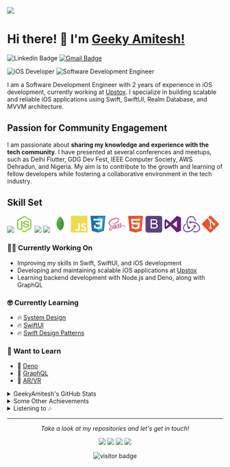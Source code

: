 ![](https://github.com/geekyamitesh/geekyamitesh/blob/main/images/amitesh.jpeg)

# Hi there! 👋 I'm [Geeky Amitesh!](https://geekyamitesh.github.io/amitesh/)

![Linkedin Badge](https://img.shields.io/badge/LinkedIn-blue?style=flat&logo=linkedin&labelColor=blue&link=https://www.linkedin.com/in/geekyamitesh/) [![Gmail Badge](https://img.shields.io/badge/Gmail-red?style=flat-square&logo=Gmail&logoColor=white&link=mailto:amiteshmanitiwari1997@gmail.com)](mailto:amiteshmanitiwari1997@gmail.com)

![iOS Developer](https://img.shields.io/badge/iOS_Developer-2%20years%20exp-blueviolet?style=flat&logo=swift&logoColor=white)
![Software Development Engineer](https://img.shields.io/badge/Software_Development_Engineer_(iOS_Team)-Upstox-informational?style=flat&logo=apple&logoColor=white)

I am a Software Development Engineer with 2 years of experience in iOS development, currently working at [Upstox](https://upstox.com/). I specialize in building scalable and reliable iOS applications using Swift, SwiftUI, Realm Database, and MVVM architecture.

## Passion for Community Engagement

I am passionate about **sharing my knowledge and experience with the tech community**. I have presented at several conferences and meetups, such as Delhi Flutter, GDG Dev Fest, IEEE Computer Society, AWS Dehradun, and Nigeria. My aim is to contribute to the growth and learning of fellow developers while fostering a collaborative environment in the tech industry.

## Skill Set

<p align="left">
<img src="https://github.com/geekyamitesh/geekyamitesh/blob/main/images/swift.svg" height="auto" width="40">
<img src="https://github.com/geekyamitesh/geekyamitesh/blob/main/images/nodejs-original.svg" height="auto" width="40">
<img src="https://github.com/geekyamitesh/geekyamitesh/blob/main/images/deno-original.svg" height="auto" width="40">
<img src="https://github.com/geekyamitesh/geekyamitesh/blob/main/images/graphql.svg" height="auto" width="40">
<img src="https://github.com/geekyamitesh/geekyamitesh/blob/main/images/mongodb-original.svg" height="auto" width="40">
<img src="https://github.com/geekyamitesh/geekyamitesh/blob/main/images/javascript-plain.svg" height="auto" width="40">
<img src="https://github.com/geekyamitesh/geekyamitesh/blob/main/images/css3-original.svg" height="auto" width="40">
<img src="https://github.com/geekyamitesh/geekyamitesh/blob/main/images/sass-original.svg" height="auto" width="40">
<img src="https://github.com/geekyamitesh/geekyamitesh/blob/main/images/html5-original.svg" height="auto" width="40">
<img src="https://github.com/geekyamitesh/geekyamitesh/blob/main/images/bootstrap-plain.svg" height="auto" width="40">
<img src="https://github.com/geekyamitesh/geekyamitesh/blob/main/images/visualstudio-plain.svg" height="auto" width="40">
<img src="https://github.com/geekyamitesh/geekyamitesh/blob/main/images/redux-original.svg" height="auto" width="40">
<img src="https://github.com/geekyamitesh/geekyamitesh/blob/main/images/git-original.svg" height="auto" width="40">
</p>

### :technologist: Currently Working On

- Improving my skills in Swift, SwiftUI, and iOS development
- Developing and maintaining scalable iOS applications at [Upstox](https://upstox.com/)
- Learning backend development with Node.js and Deno, along with GraphQL

### :nerd_face: Currently Learning

* 🔥 [System Design](https://github.com/donnemartin/system-design-primer)
* 🔥 [SwiftUI](https://developer.apple.com/xcode/swiftui/)
* 🔥 [Swift Design Patterns](https://www.raywenderlich.com/477-design-patterns-on-ios-using-swift-part-1-2)

### :thinking: Want to Learn

* 📌 [Deno](https://deno.land/)
* 📌 [GraphQL](https://graphql.org/)
* 📌 [AR/VR](https://developer.apple.com/augmented-reality/)

<details >
<summary>GeekyAmitesh's GitHub Stats</summary>
<p align="center">
  <a href="">
    <img src="https://github-readme-stats.vercel.app/api?username=geekyamitesh"/>
  </a>
</p>
</details>

<details>
  <summary>Some Other Achievements</summary>
  <br>

* 🏆 Awarded 21U21 Winner by [GirlScript Foundation](https://www.girlscript.tech/home) for extraordinary performance under 21 years old.
* 🏆 Titled Best Chapter Lead among 120 leads by [GirlScript Foundation](https://www.girlscript.tech/home) for community development and contribution.

* 🎉 Impacted 9000+ students through tech sessions and live hands-on coding in open source and new technologies.

<p align="center">
<a href= "https://www.linkedin.com/feed/update/urn:li:activity:6716621022201831424/"><img src="https://github.com/geekyamitesh/geekyamitesh/blob/main/images/GIRLSCRIPT.TECH.png" height="100" width="100"/></a>
<a href= "https://www.linkedin.com/posts/girlscriptcup_gs-cup-family-category-winners-activity-6708749500657283072-EZfP/"><img src="https://github.com/geekyamitesh/geekyamitesh/blob/main/images/gscup-min.png" height="100" width="100"/></a>
</details>

<details>
  <summary>Listening to 🎶</summary>
  <a href="https://spotify-github-profile.vercel.app/api/view?uid=31yffca2qvi2ym6ezjn7ynlxnr6u&redirect=true" target="_blank">
    <img src="https://spotify-github-profile.vercel.app/api/view?uid=31yffca2qvi2ym6ezjn7ynlxnr6u&cover_image=true&theme=novatorem"/>
  </a>
</details>

<hr>
<p align="center">
  <i>Take a look at my repositories and let's get in touch!</i>

<p align="center">
<a href= "https://github.com/geekyamitesh"><img src="https://img.icons8.com/material-outlined/27/000000/ball-point-pen.png"/></a>
<a href= "https://www.linkedin.com/in/geekyamitesh/"><img src="https://img.icons8.com/material-outlined/30/000000/linkedin.png"/></a>
<a href= "https://twitter.com/geekyamitesh03"><img src="https://img.icons8.com/material-outlined/30/000000/twitter.png"/></a>
<a href= "https://geekyamitesh.github.io/amitesh/"><img src="https://img.icons8.com/material-outlined/27/000000/geography.png"/></a>
</p>

<p  align="center">
<img src="https://visitor-badge.laobi.icu/badge?page_id=geekyamitesh.geekyamitesh" alt="visitor badge"/>       
</p>
</p>
